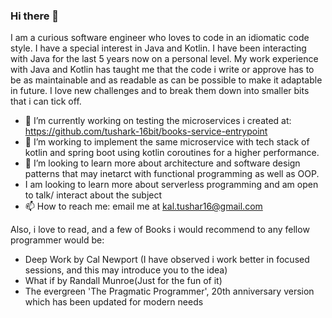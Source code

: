 ### Hi there 👋

I am a curious software engineer who loves to code in an idiomatic code style. I have a special interest in Java and Kotlin. I have been interacting with Java for the last 5 years now on a personal level. My work experience with Java and Kotlin has taught me that the code i write or approve has to be as maintainable and as readable as can be possible to make it adaptable in future. I love new challenges and to break them down into smaller bits that i can tick off. 

- 🔭 I’m currently working on testing the microservices i created at:  https://github.com/tushark-16bit/books-service-entrypoint
- 🌱 I’m working to implement the same microservice with tech stack of kotlin and spring boot using kotlin coroutines for a higher performance.
- 🌱 I’m looking to learn more about architecture and software design patterns that may inetarct with functional programming as well as OOP.
- I am looking to learn more about serverless programming and am open to talk/ interact about the subject
- 📫 How to reach me: email me at kal.tushar16@gmail.com

Also, i love to read, and a few of Books i would recommend to any fellow programmer would be:
- Deep Work by Cal Newport (I have observed i work better in focused sessions, and this may introduce you to the idea)
- What if by Randall Munroe(Just for the fun of it)
- The evergreen 'The Pragmatic Programmer', 20th anniversary version which has been updated for modern needs
